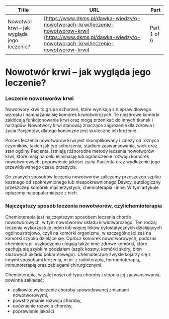 | **Title**       | **URL**           | **Part**              |
|-----------------|-------------------|-----------------------|
| Nowotwór krwi – jak wygląda jego leczenie?         | [https://www.dkms.pl/dawka-wiedzy/o-nowotworach-krwi/leczenie-nowotworow-krwi](https://www.dkms.pl/dawka-wiedzy/o-nowotworach-krwi/leczenie-nowotworow-krwi)    | Part 1 of 6          |

# Nowotwór krwi – jak wygląda jego leczenie?

### Leczenie nowotworów krwi


Nowotwory krwi to grupa schorzeń, które wynikają z nieprawidłowego wzrostu i namnażania się komórek krwiotwórczych. Te niezdrowe komórki zakłócają funkcjonowanie krwi oraz mogą przenikać do innych tkanek i narządów. Nowotwory krwi stanowią znaczące zagrożenie dla zdrowia i życia Pacjentów, dlatego konieczne jest skuteczne ich leczenie.


Proces leczenia nowotworów krwi jest skomplikowany i zależy od różnych czynników, takich jak typ schorzenia, stadium zaawansowania, wiek oraz stan ogólny Pacjenta. Istnieją różnorodne metody leczenia nowotworów krwi, które mają na celu eliminację lub ograniczenie rozwoju komórek nowotworowych, poprawienie jakości życia Pacjenta oraz wydłużenie jego przewidywanego czasu przeżycia.


Do znanych sposobów leczenia nowotworów zaliczamy przeszczep szpiku kostnego od spokrewnionego lub niespokrewnionego Dawcy, autologiczny przeszczep komórek macierzystych, chemioterapia i inne. W tym artykule opiszemy najpopularniejsze z nich.


### Najczęstszy sposób leczenia nowotworów, czylichemioterapia


Chemioterapia jest najczęstszym sposobem leczenia chorób nowotworowych, w tym nowotworów układu krwiotwórczego. Ten rodzaj leczenia wykorzystuje jeden lub więcej leków cytostatycznych działających ogólnoustrojowo, czyli na komórki organizmu, w szczególności zaś na komórki szybko dzielące się. Oprócz komórek nowotworowych, podczas chemioterapii uszkodzeniu ulegają także inne zdrowe komórki, które cechują się szybkim podziałem (szpik kostny, komórki skóry, błon śluzowych układu pokarmowego). Chemioterapię zwykle kojarzy się z innymi sposobami leczenia, m.in. z radioterapią, hormonoterapią, immunoterapią oraz zabiegami chirurgicznymi.


Chemioterapia, w zależności od typu choroby i stopnia jej zaawansowania, powinna zakładać:


* całkowite wyleczenie choroby spowodowanej zmianami nowotworowymi,
* powstrzymanie rozwoju choroby,
* opóźnienie rozwoju choroby,
* poprawienie jakości 